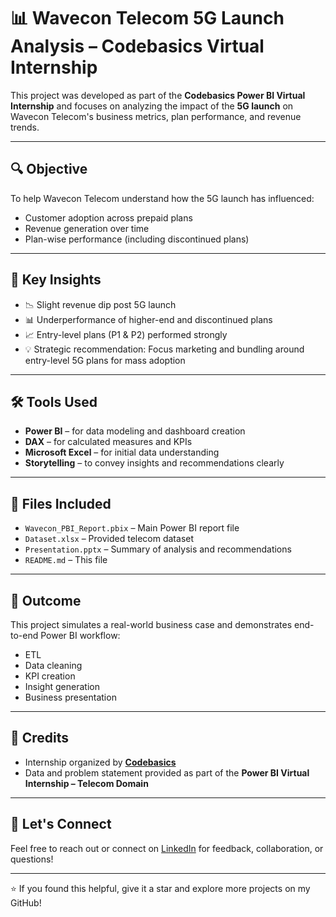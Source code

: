 # 📊 Wavecon Telecom 5G Launch Analysis – Codebasics Virtual Internship

This project was developed as part of the **Codebasics Power BI Virtual Internship** and focuses on analyzing the impact of the **5G launch** on Wavecon Telecom's business metrics, plan performance, and revenue trends.

---

## 🔍 Objective

To help Wavecon Telecom understand how the 5G launch has influenced:
- Customer adoption across prepaid plans
- Revenue generation over time
- Plan-wise performance (including discontinued plans)

---

## 🧠 Key Insights

- 📉 Slight revenue dip post 5G launch
- 📊 Underperformance of higher-end and discontinued plans
- 📈 Entry-level plans (P1 & P2) performed strongly
- 💡 Strategic recommendation: Focus marketing and bundling around entry-level 5G plans for mass adoption

---

## 🛠 Tools Used

- **Power BI** – for data modeling and dashboard creation  
- **DAX** – for calculated measures and KPIs  
- **Microsoft Excel** – for initial data understanding  
- **Storytelling** – to convey insights and recommendations clearly

---

## 📁 Files Included

- `Wavecon_PBI_Report.pbix` – Main Power BI report file
- `Dataset.xlsx` – Provided telecom dataset
- `Presentation.pptx` – Summary of analysis and recommendations
- `README.md` – This file

---

## 🏁 Outcome

This project simulates a real-world business case and demonstrates end-to-end Power BI workflow:
- ETL
- Data cleaning
- KPI creation
- Insight generation
- Business presentation

---

## 📎 Credits

- Internship organized by **[Codebasics](https://www.codebasics.io/)**  
- Data and problem statement provided as part of the **Power BI Virtual Internship – Telecom Domain**

---

## 🔗 Let's Connect

Feel free to reach out or connect on [LinkedIn](https://www.linkedin.com/in/poireiton-loukrakpam-23a666141/) for feedback, collaboration, or questions!

---

⭐ If you found this helpful, give it a star and explore more projects on my GitHub!
